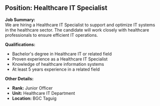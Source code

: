 ## **Position: Healthcare IT Specialist**

**Job Summary:**  
We are hiring a Healthcare IT Specialist to support and optimize IT systems in the healthcare sector. The candidate will work closely with healthcare professionals to ensure efficient IT operations.

**Qualifications:**  
- Bachelor's degree in Healthcare IT or related field
- Proven experience as a Healthcare IT Specialist
- Knowledge of healthcare information systems
- At least 5 years experience in a related field

**Other Details:**
- **Rank:** Junior Officer
- **Unit:** Healthcare IT Department
- **Location:** BGC Taguig